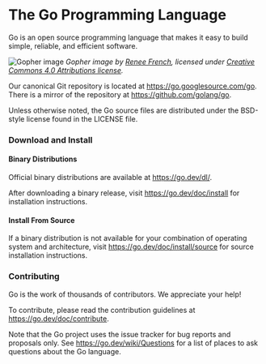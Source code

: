 # The Go Programming Language

Go is an open source programming language that makes it easy to build simple,
reliable, and efficient software.

![Gopher image](https://golang.org/doc/gopher/fiveyears.jpg)
*Gopher image by [Renee French][rf], licensed under [Creative Commons 4.0 Attributions license][cc4-by].*

Our canonical Git repository is located at https://go.googlesource.com/go.
There is a mirror of the repository at https://github.com/golang/go.

Unless otherwise noted, the Go source files are distributed under the
BSD-style license found in the LICENSE file.

### Download and Install


#### Binary Distributions

Official binary distributions are available at https://go.dev/dl/.

After downloading a binary release, visit https://go.dev/doc/install
for installation instructions.

#### Install From Source

If a binary distribution is not available for your combination of
operating system and architecture, visit
https://go.dev/doc/install/source
for source installation instructions.

### Contributing

Go is the work of thousands of contributors. We appreciate your help!

To contribute, please read the contribution guidelines at https://go.dev/doc/contribute.

Note that the Go project uses the issue tracker for bug reports and
proposals only. See https://go.dev/wiki/Questions for a list of
places to ask questions about the Go language.

[rf]: https://reneefrench.blogspot.com/
[cc4-by]: https://creativecommons.org/licenses/by/4.0/

